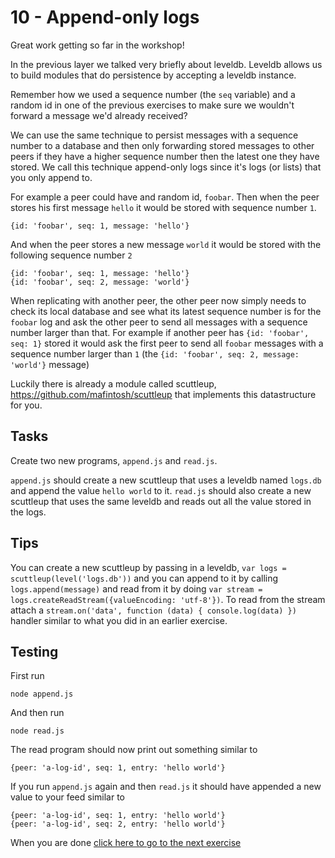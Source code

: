 # 10 - Append-only logs

Great work getting so far in the workshop!

In the previous layer we talked very briefly about leveldb. Leveldb allows
us to build modules that do persistence by accepting a leveldb instance.

Remember how we used a sequence number (the `seq` variable) and a random id in one of the
previous exercises to make sure we wouldn't forward a message we'd already received?

We can use the same technique to persist messages with a sequence number to a database
and then only forwarding stored messages to other peers if they have a higher sequence number
then the latest one they have stored. We call this technique append-only logs since it's
logs (or lists) that you only append to.

For example a peer could have and random id, `foobar`. Then when the peer stores his first message `hello`
it would be stored with sequence number `1`.

```
{id: 'foobar', seq: 1, message: 'hello'}
```

And when the peer stores a new message `world` it would be stored with the following sequence number `2`

```
{id: 'foobar', seq: 1, message: 'hello'}
{id: 'foobar', seq: 2, message: 'world'}
```

When replicating with another peer, the other peer now simply needs to check its local database and see
what its latest sequence number is for the `foobar` log and ask the other peer to send all messages with
a sequence number larger than that. For example if another peer has `{id: 'foobar', seq: 1}` stored it would
ask the first peer to send all `foobar` messages with a sequence number larger than `1` (the `{id: 'foobar', seq: 2, message: 'world'}` message)

Luckily there is already a module called scuttleup, https://github.com/mafintosh/scuttleup that implements this datastructure for you.

## Tasks

Create two new programs, `append.js` and `read.js`.

`append.js` should create a new scuttleup that uses a leveldb named `logs.db` and append the value `hello world` to it.
`read.js` should also create a new scuttleup that uses the same leveldb and reads out all the value stored in the logs.

## Tips

You can create a new scuttleup by passing in a leveldb, `var logs = scuttleup(level('logs.db'))` and you
can append to it by calling `logs.append(message)` and read from it by doing `var stream = logs.createReadStream({valueEncoding: 'utf-8'})`.
To read from the stream attach a `stream.on('data', function (data) { console.log(data) })` handler similar to what
you did in an earlier exercise.

## Testing

First run

```
node append.js
```

And then run

```
node read.js
```

The read program should now print out something similar to

```
{peer: 'a-log-id', seq: 1, entry: 'hello world'}
```

If you run `append.js` again and then `read.js` it should have appended a new value to your
feed similar to

```
{peer: 'a-log-id', seq: 1, entry: 'hello world'}
{peer: 'a-log-id', seq: 2, entry: 'hello world'}
```

When you are done [click here to go to the next exercise](11.md)